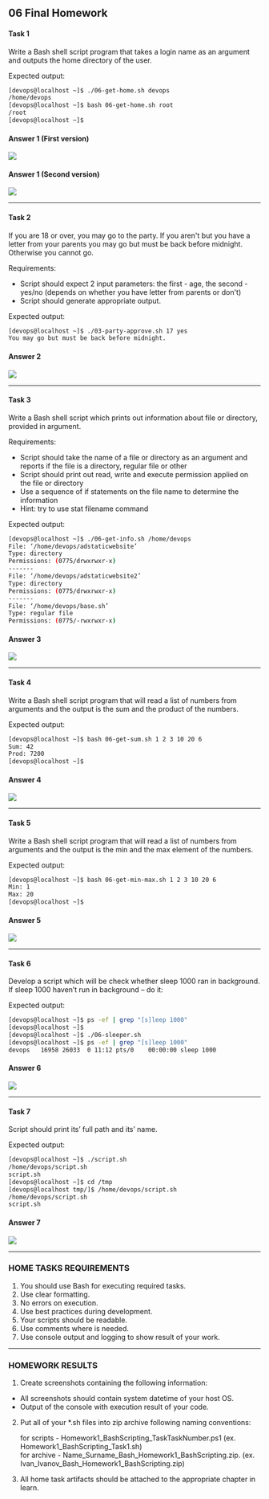 ## 06 Final Homework
#### Task 1
Write a  Bash shell script program that takes a login name as an argument and outputs the home directory of the user.<br/> 

Expected output:<br/>
```bash
[devops@localhost ~]$ ./06-get-home.sh devops
/home/devops
[devops@localhost ~]$ bash 06-get-home.sh root
/root
[devops@localhost ~]$
```
#### Answer 1 (First version)

![](https://github.com/MikeBakinovski/DevOps_Fundamentals/blob/main/02%20Scripting%20Bash%20DevOps%20L1/05%20Functions/Images/FUNC1A.JPG)

#### Answer 1 (Second version)

![](https://github.com/MikeBakinovski/DevOps_Fundamentals/blob/main/02%20Scripting%20Bash%20DevOps%20L1/05%20Functions/Images/FUNC1B.JPG)

---
#### Task 2
If you are 18 or over, you may go to the party. If you aren't but you have a letter from your parents you may go but must be back before midnight. Otherwise you cannot go.<br/>

Requirements:</br>
* Script should expect 2 input parameters: the first - age, the second - yes/no (depends on whether you have letter from parents or don't)
* Script should generate appropriate output.

Expected output:<br/>
```bash
[devops@localhost ~]$ ./03-party-approve.sh 17 yes
You may go but must be back before midnight.
```
#### Answer 2

![](https://github.com/MikeBakinovski/DevOps_Fundamentals/blob/main/02%20Scripting%20Bash%20DevOps%20L1/05%20Functions/Images/FUNC2A.JPG)

---
#### Task 3
Write a Bash shell script which prints out information about file or directory, provided in argument.<br/>

Requirements:<br/>
* Script should take the name of a file or directory as an argument and reports if the file is a directory, regular file or other
* Script should print out read, write and execute permission applied on the file or directory
* Use a sequence of if statements on the file name to determine the information
* Hint: try to use stat filename command

Expected output:<br/>
```bash
[devops@localhost ~]$ ./06-get-info.sh /home/devops
File: ‘/home/devops/adstaticwebsite’
Type: directory  
Permissions: (0775/drwxrwxr-x)
-------
File: ‘/home/devops/adstaticwebsite2’
Type: directory  
Permissions: (0775/drwxrwxr-x)
-------
File: ‘/home/devops/base.sh’
Type: regular file 
Permissions: (0775/-rwxrwxr-x)
```
#### Answer 3

![](https://github.com/MikeBakinovski/DevOps_Fundamentals/blob/main/02%20Scripting%20Bash%20DevOps%20L1/05%20Functions/Images/FUNC3A.JPG)

---
#### Task 4 
Write a Bash shell script program that will read a list of numbers from arguments and the output is the sum and the product of the numbers.<br/> 

Expected output:<br/>
```bash
[devops@localhost ~]$ bash 06-get-sum.sh 1 2 3 10 20 6
Sum: 42
Prod: 7200
[devops@localhost ~]$
```
#### Answer 4

![](https://github.com/MikeBakinovski/DevOps_Fundamentals/blob/main/02%20Scripting%20Bash%20DevOps%20L1/05%20Functions/Images/FUNC4A.JPG)

---
#### Task 5  
Write a Bash shell script program that will read a list of numbers from arguments and the output is the min and the max element of the numbers.<br/>

Expected output:<br/>
```bash
[devops@localhost ~]$ bash 06-get-min-max.sh 1 2 3 10 20 6
Min: 1
Max: 20
[devops@localhost ~]$
``` 
#### Answer 5

![](https://github.com/MikeBakinovski/DevOps_Fundamentals/blob/main/02%20Scripting%20Bash%20DevOps%20L1/05%20Functions/Images/FUNC5A.JPG)

---
#### Task 6  
Develop a script which will be check whether sleep 1000 ran in background. If sleep 1000 haven’t run in background – do it:<br/>

Expected output:<br/>
```bash
[devops@localhost ~]$ ps -ef | grep "[s]leep 1000"
[devops@localhost ~]$
[devops@localhost ~]$ ./06-sleeper.sh
[devops@localhost ~]$ ps -ef | grep "[s]leep 1000"
devops   16958 26033  0 11:12 pts/0    00:00:00 sleep 1000
``` 
#### Answer 6

![](https://github.com/MikeBakinovski/DevOps_Fundamentals/blob/main/02%20Scripting%20Bash%20DevOps%20L1/05%20Functions/Images/FUNC6A.JPG)

---
#### Task 7 
Script should print its’ full path and its’ name.<br/>

Expected output:<br/>
```bash
[devops@localhost ~]$ ./script.sh
/home/devops/script.sh
script.sh
[devops@localhost ~]$ cd /tmp
[devops@localhost tmp/]$ /home/devops/script.sh
/home/devops/script.sh
script.sh
``` 
#### Answer 7

![](https://github.com/MikeBakinovski/DevOps_Fundamentals/blob/main/02%20Scripting%20Bash%20DevOps%20L1/05%20Functions/Images/FUNC7A.JPG)

---
### HOME TASKS REQUIREMENTS
1. You should use Bash for executing required tasks.<br/>
2. Use clear formatting.<br/>
3. No errors on execution.<br/>
4. Use best practices during development.<br/>
5. Your scripts should be readable.<br/>
6. Use comments where is needed.<br/>
7. Use console output and logging to show result of your work.<br/>

---
### HOMEWORK RESULTS
1. Create screenshots containing the following information:<br/>
* All screenshots should contain system datetime of your host OS.<br/>
* Output of the console with execution result of your code.<br/>

2. Put all of your  *.sh files into zip archive following naming conventions:<br/>

   for scripts - Homework1_BashScripting_TaskTaskNumber.ps1 (ex. Homework1_BashScripting_Task1.sh)<br/>
   for archive - Name_Surname_Bash_Homework1_BashScripting.zip. (ex. Ivan_Ivanov_Bash_Homework1_BashScripting.zip)<br/>

3. All home task artifacts should be attached to the appropriate chapter in learn.<br/>
